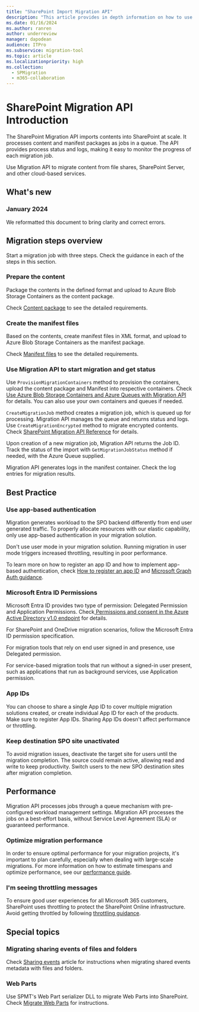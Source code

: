 ```yaml
---
title: "SharePoint Import Migration API"
description: "This article provides in depth information on how to use the SPO Migration API."
ms.date: 01/16/2024
ms.author: ranren
author: underreview
manager: dapodean
audience: ITPro
ms.subservice: migration-tool
ms.topic: article
ms.localizationpriority: high
ms.collection:
  - SPMigration
  - m365-collaboration
---
```

# SharePoint Migration API Introduction

The SharePoint Migration API imports contents into SharePoint at scale. It processes content and manifest packages as jobs in a queue. The API provides process status and logs, making it easy to monitor the progress of each migration job.

Use Migration API to migrate content from file shares, SharePoint Server, and other cloud-based services.

## What's new

### January 2024

We reformatted this document to bring clarity and correct errors.

## Migration steps overview

Start a migration job with three steps. Check the guidance in each of the steps in this section.

### Prepare the content

Package the contents in the defined format and upload to Azure Blob Storage Containers as the content package.

Check [Content package](migration-content-package.md) to see the detailed requirements.

### Create the manifest files

Based on the contents, create manifest files in XML format, and upload to Azure Blob Storage Containers as the manifest package.

Check [Manifest files](migration-manifest.md) to see the detailed requirements.

### Use Migration API to start migration and get status

Use ``ProvisionMigrationContainers`` method to provision the containers, upload the content package and Manifest into respective containers. Check [Use Azure Blob Storage Containers and Azure Queues with Migration API](migration-azure.md) for details. You can also use your own containers and queues if needed.

`CreateMigrationJob` method creates a migration job, which is queued up for processing. Migration API manages the queue and returns status and logs. Use `CreateMigrationEncrypted` method to migrate encrypted contents. Check [SharePoint Migration API Reference](migration-api-reference.md) for details.

Upon creation of a new migration job, Migration API returns the Job ID. Track the status of the import with ``GetMigrationJobStatus`` method if needed, with the Azure Queue supplied.

Migration API generates logs in the manifest container. Check the log entries for migration results.

## Best Practice

### Use app-based authentication

Migration generates workload to the SPO backend differently from end user generated traffic. To properly allocate resources with our elastic capability, only use app-based authentication in your migration solution.

Don't use user mode in your migration solution. Running migration in user mode triggers increased throttling, resulting in poor performance.

To learn more on how to register an app ID and how to implement app-based authentication, check [How to register an app ID](https://learn.microsoft.com/en-us/azure/active-directory/develop/active-directory-v2-registration-portal) and [Microsoft Graph Auth guidance](https://learn.microsoft.com/en-us/graph/auth).

### Microsoft Entra ID Permissions

Microsoft Entra ID provides two type of permission: Delegated Permission and Application Permissions. Check[
Permissions and consent in the Azure Active Directory v1.0 endpoint](https://learn.microsoft.com/en-us/azure/active-directory/develop/v1-permissions-and-consent) for details.

For SharePoint and OneDrive migration scenarios, follow the Microsoft Entra ID permission specification.

For migration tools that rely on end user signed in and presence, use Delegated permission.

For service-based migration tools that run without a signed-in user present, such as applications that run as background services, use Application permission.

### App IDs

You can choose to share a single App ID to cover multiple migration solutions created, or create individual App ID for each of the products. Make sure to register App IDs. Sharing App IDs doesn't affect performance or throttling.

### Keep destination SPO site unactivated

To avoid migration issues, deactivate the target site for users until the migration completion. The source could remain active, allowing read and write to keep productivity. Switch users to the new SPO destination sites after migration completion.

## Performance

Migration API processes jobs through a queue mechanism with pre-configured workload management settings. Migration API processes the jobs on a best-effort basis, without Service Level Agreement (SLA) or guaranteed performance.

### Optimize migration performance

In order to ensure optimal performance for your migration projects, it's important to plan carefully, especially when dealing with large-scale migrations. For more information on how to estimate timespans and optimize performance, see our [performance guide](https://learn.microsoft.com/en-us/sharepointmigration/sharepoint-online-and-onedrive-migration-speed).

### I'm seeing throttling messages

To ensure good user experiences for all Microsoft 365 customers, SharePoint uses throttling to protect the SharePoint Online infrastructure. Avoid getting throttled by following [throttling guidance](https://aka.ms/spo429).

## Special topics

### Migrating sharing events of files and folders

Check [Sharing events](https://learn.microsoft.com/en-us/sharepoint/dev/apis/migration-api-shared) article for instructions when migrating shared events metadata with files and folders.

### Web Parts

Use SPMT's Web Part serializer DLL to migrate Web Parts into SharePoint. Check [Migrate Web Parts](https://learn.microsoft.com/en-us/sharepoint/dev/apis/migrate-webparts-with-migrationapi) for instructions.
